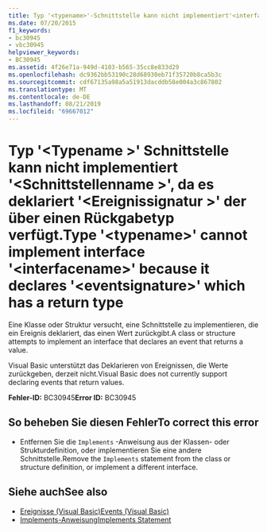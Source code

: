 ```yaml
---
title: Typ '<typename>'-Schnittstelle kann nicht implementiert'<interfacename>'da deklariert'<eventsignature>'die über einen Rückgabetyp verfügt.
ms.date: 07/20/2015
f1_keywords:
- bc30945
- vbc30945
helpviewer_keywords:
- BC30945
ms.assetid: 4f26e71a-949d-4103-b565-35cc8e833d29
ms.openlocfilehash: dc9362bb53190c28d68930eb71f35720b8ca5b3c
ms.sourcegitcommit: cdf67135a98a5a51913dacddb58e004a3c867802
ms.translationtype: MT
ms.contentlocale: de-DE
ms.lasthandoff: 08/21/2019
ms.locfileid: "69667012"
---
```

# <a name="type-typename-cannot-implement-interface-interfacename-because-it-declares-eventsignature-which-has-a-return-type"></a><span data-ttu-id="53024-102">Typ '\<Typename >' Schnittstelle kann nicht implementiert '\<Schnittstellenname >', da es deklariert '\<Ereignissignatur >' der über einen Rückgabetyp verfügt.</span><span class="sxs-lookup"><span data-stu-id="53024-102">Type '\<typename>' cannot implement interface '\<interfacename>' because it declares '\<eventsignature>' which has a return type</span></span>
<span data-ttu-id="53024-103">Eine Klasse oder Struktur versucht, eine Schnittstelle zu implementieren, die ein Ereignis deklariert, das einen Wert zurückgibt.</span><span class="sxs-lookup"><span data-stu-id="53024-103">A class or structure attempts to implement an interface that declares an event that returns a value.</span></span>  
  
 <span data-ttu-id="53024-104">Visual Basic unterstützt das Deklarieren von Ereignissen, die Werte zurückgeben, derzeit nicht.</span><span class="sxs-lookup"><span data-stu-id="53024-104">Visual Basic does not currently support declaring events that return values.</span></span>  
  
 <span data-ttu-id="53024-105">**Fehler-ID:** BC30945</span><span class="sxs-lookup"><span data-stu-id="53024-105">**Error ID:** BC30945</span></span>  
  
## <a name="to-correct-this-error"></a><span data-ttu-id="53024-106">So beheben Sie diesen Fehler</span><span class="sxs-lookup"><span data-stu-id="53024-106">To correct this error</span></span>  
  
- <span data-ttu-id="53024-107">Entfernen Sie die `Implements` -Anweisung aus der Klassen- oder Strukturdefinition, oder implementieren Sie eine andere Schnittstelle.</span><span class="sxs-lookup"><span data-stu-id="53024-107">Remove the `Implements` statement from the class or structure definition, or implement a different interface.</span></span>  
  
## <a name="see-also"></a><span data-ttu-id="53024-108">Siehe auch</span><span class="sxs-lookup"><span data-stu-id="53024-108">See also</span></span>

- [<span data-ttu-id="53024-109">Ereignisse (Visual Basic)</span><span class="sxs-lookup"><span data-stu-id="53024-109">Events (Visual Basic)</span></span>](../programming-guide/language-features/events/index.md)
- [<span data-ttu-id="53024-110">Implements-Anweisung</span><span class="sxs-lookup"><span data-stu-id="53024-110">Implements Statement</span></span>](../../visual-basic/language-reference/statements/implements-statement.md)
